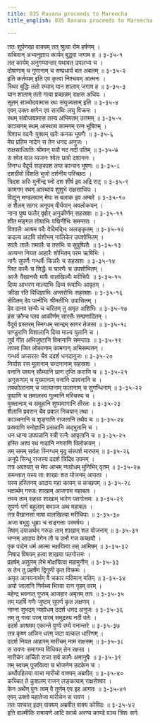 ```yaml
---
title: 035 Ravana proceeds to Mareecha
title_english: 035 Ravana proceeds to Mareecha

---
```

<div class="audioEmbed"  caption="श्रीराम-हरिसीताराममूर्ति-घनपाठिभ्यां वचनम्" src="https://archive.org/download/Ramayana-recitation-Sriram-harisItArAmamUrti-Ghanapaati-v2/Kanda_3/Kanda_3_ARK-035-Maaricham_Prathi_Punaha_Ravana_Agamanam.mp3"></div>

ततः शूर्पणखा वाक्यम् तत् श्रुत्वा रोम हर्षणम् ।  
सचिवान् अभ्यनुज्ञाय कार्यम् बुद्ध्वा जगाम ह ॥ ३-३५-१  
तत् कार्यम् अनुगम्यान्तर् यथावत् उपलभ्य च ।  
दोषाणाम् च गुणानाम् च सम्प्रधार्य बल अबलम् ॥ ३-३५-२  
इति कर्तव्यम् इति एव कृत्वा निश्चयम् आत्मनः ।  
स्थिर बुद्धिः ततो रम्याम् यान शालाम् जगाम ह ॥ ३-३५-३  
यान शालाम् ततो गत्वा प्रच्छन्नम् राक्षस अधिपः ।  
सूतम् सञ्चोदयामास रथः संयुज्यताम् इति ॥ ३-३५-४  
एवम् उक्तः क्षणेन एव सारथिः लघु विक्रमः ।  
रथम् संयोजयामास तस्य अभिमतम् उत्तमम् ॥ ३-३५-५  
काञ्चनम् रथम् आस्थाय कामगम् रत्न भूषितम् ।  
पिशाच वदनैः युक्तम् खरैः कनक भूषणैः ॥ ३-३५-६  
मेघ प्रतिम नादेन स तेन धनद अनुजः ।  
राक्षसाधिपतिः श्रीमान् ययौ नद नदी पतिम् ॥ ३-३५-७  
स श्वेत वाल व्यजनः श्वेतः छत्रो दशाननः ।  
स्निग्ध वैदूर्य सङ्काश तप्त कान्चन भूषणः ॥ ३-३५-८  
दशग्रीवो विंशति भुजो दर्शनीय परिच्छदः ।  
त्रिदश अरिः मुनीन्द्र घ्नो दश शीर्ष इव अद्रि राट् ॥ ३-३५-९  
कामगम् रथम् आस्थाय शुशुभे राक्षसाधिपः ।  
विद्युन् मण्डलवान् मेघः स बलाक इव अम्बरे ॥ ३-३५-१०  
स शैलम् सागर अनूपम् वीर्यवान् अवलोकयन् ।  
नाना पुष्प फलैर् वृक्षैर् अनुकीर्णम् सहस्रशः ॥ ३-३५-११  
शीत मङ्गल तोयाभिः पद्मिनीभिः समन्ततः ।  
विशालैः आश्रम पदैः वेदिमद्भिः अलङ्कृतम् ॥ ३-३५-१२  
कदल्य अटवि संशोभम् नालिकेर उपशोभितम् ।  
सालैः तालैः तमालैः च तरुभिः च सुपुष्पितैः ॥ ३-३५-१३  
अत्यन्त नियत आहारैः शोभितम् परम ऋषिभिः ।  
नागैः सुपर्णैः गन्धर्वैः किन्नरैः च सहस्रशः ॥ ३-३५-१४  
जित कामैः च सिद्धैः च चारणैः च उपशोभितम् ।  
आजैः वैखानसैः माषैः वालखिल्यैः मरीचिपैः ॥ ३-३५-१५  
दिव्य आभरण माल्याभिः दिव्य रूपाभिः आवृतम् ।  
क्रीडा रति विधिज्ञाभिः अप्सरोभिः सहस्रशः ॥ ३-३५-१६  
सेवितम् देव पत्नीभिः श्रीमतीभिः उपासितम् ।  
देव दानव सन्घैः च चरितम् तु अमृत अशिभिः ॥ ३-३५-१७  
हंस क्रौन्च प्लव आकीर्णम् सारसैः सम्प्रणादितम् ।  
वैदूर्य प्रस्तरम् स्निग्धम् सान्द्रम् सागर तेजसा ॥ ३-३५-१८  
पाण्डुराणि विशालानि दिव्य माल्य युतानि च ।  
तूर्य गीत अभिजुष्टानि विमानानि समन्ततः ॥ ३-३५-१९  
तपसा जित लोकानाम् कामगान् अभिसम्पतन् ।  
गन्धर्व अप्सरसः चैव ददर्श धनदानुजः ॥ ३-३५-२०  
निर्यास रस मूलानाम् चन्दनानाम् सहस्रशः ।  
वनानि पश्यन् सौम्यानि घ्राण तृप्ति कराणि च ॥ ३-३५-२१  
अगुरूणाम् च मुख्यानाम् वनानि उपवनानि च ।  
तक्कोलानाम् च जात्यानाम् फलानाम् च सुगन्धिनाम् ॥ ३-३५-२२  
पुष्पाणि च तमालस्य गुल्मानि मरिचस्य च ।  
मुक्तानाम् च समूहानि शुष्यमाणानि तीरतः ॥ ३-३५-२३  
शैलानि प्रवरान् चैव प्रवाल निचयान् तथा ।  
काञ्चनानि च शृङ्गाणि राजतानि तथैव च ॥ ३-३५-२४  
प्रस्रवाणि मनोज्ञानि प्रसन्नानि अद्भुतानि च ।  
धन धान्य उपपन्नानि स्त्री रत्नैः आवृतानि च ॥ ३-३५-२५  
हस्ति अश्व रथ गाढानि नगराणि विलोकयन् ।  
तम् समम् सर्वतः स्निग्धम् मृदु संस्पर्श मारुतम् ॥ ३-३५-२६  
अनूपे सिन्धु राजस्य ददर्श त्रिदिव उपमम् ।  
तत्र अपश्यत् स मेघ आभम् न्यग्रोधम् मुनिभिर् वृतम् ॥ ३-३५-२७  
समन्तात् यस्य ताः शाखाः शत योजनम् आयताः ।  
यस्य हस्तिनम् आदाय महा कायम् च कच्छपम् ॥ ३-३५-२८  
भक्षार्थम् गरुडः शाखाम् आजगाम महाबलः ।  
तस्य ताम् सहसा शाखाम् भारेण पतगोत्तमः ॥ ३-३५-२९  
सुपर्णः पर्ण बहुलाम् बभञ्ज अथ महाबलः ।  
तत्र वैखानसा माषा वालखिल्या मरीचिपाः ॥ ३-३५-३०  
अजा बभूवुः धूम्राः च सङ्गताः परमर्षयः ।  
तेषाम् दयाअर्थम् गरुडः ताम् शाखाम् शत योजनाम् ॥ ३-३५-३१  
भग्नम् आदाय वेगेन तौ च उभौ गज कच्छपौ ।  
एक पादेन धर्म आत्मा भक्षयित्वा तत् आमिषम् ॥ ३-३५-३२  
निषाद विषयम् हत्वा शाखया पतगोत्तमः ।  
प्रहर्षम् अतुलम् लेभे मोक्षयित्वा महामुनीन् ॥ ३-३५-३३  
स तेन तु प्रहर्षेण द्विगुणी कृत विक्रमः ।  
अमृत आनयनार्थम् वै चकार मतिमान् मतिम् ॥ ३-३५-३४  
अयो जालानि निर्मथ्य भित्त्वा रत्न गृहम् वरम् ।  
महेन्द्र भवनात् गुप्तम् आजहार अमृतम् ततः ॥ ३-३५-३५  
तम् महर्षि गणैः जुष्टम् सुपर्ण कृत लक्षणम् ।  
नाम्ना सुभद्रम् न्यग्रोधम् ददर्श धनद अनुजः ॥ ३-३५-३६  
तम् तु गत्वा परम् पारम् समुद्रस्य नदी पतेः ।  
ददर्श आश्रमम् एकान्ते पुण्ये रम्ये वनान्तरे ॥ ३-३५-३७  
तत्र कृष्ण अजिन धरम् जटा वल्कल धारिणम् ।  
ददर्श नियत आहारम् मारीचम् नाम राक्षसम् ॥ ३-३५-३८  
स रावणः समागम्य विधिवत् तेन रक्षसा ।  
मारीचेन अर्चितो राजा सर्व कामैः अमानुषैः ॥ ३-३५-३९  
तम् स्वयम् पूजयित्वा च भोजनेन उदकेन च ।  
अर्थोपहितया वाचा मारीचो वाक्यम् अब्रवीत् ॥ ३-३५-४०  
कच्चित् ते कुशलम् राजन् लङ्कायाम् राक्षसेश्वर ।  
केन अर्थेन् पुनः त्वम् वै तूर्णम् एव इह आगतः ॥ ३-३५-४१  
एवम् उक्तो महातेजा मारीचेन स रावण ।  
ततः पश्चात् इदम् वाक्यम् अब्रवीत् वाक्य कोविदः ॥ ३-३५-४२  
इति वाल्मीकि रामायणे आदि काव्ये अरण्य काण्डे पञ्च त्रिंशः सर्गः